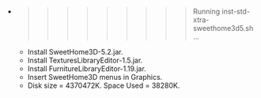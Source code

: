 * >>>>>>>>> Running inst-std-xtra-sweethome3d5.sh ...
  * Install SweetHome3D-5.2.jar.
  * Install TexturesLibraryEditor-1.5.jar.
  * Install FurnitureLibraryEditor-1.19.jar.
  * Insert SweetHome3D menus in Graphics.
  * Disk size = 4370472K. Space Used = 38280K.
